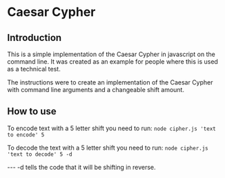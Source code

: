 # Caesar Cypher

## Introduction
This is a simple implementation of the Caesar Cypher in javascript on the
command line. It was created as an example for people where this is used as a
technical test.

The instructions were to create an implementation of the Caesar Cypher with
command line arguments and a changeable shift amount.

## How to use
To encode text with a 5 letter shift you need to run:
`node cipher.js 'text to encode' 5`

To decode the text with a 5 letter shift you need to run:
`node cipher.js 'text to decode' 5 -d`

--- -d tells the code that it will be shifting in reverse.
